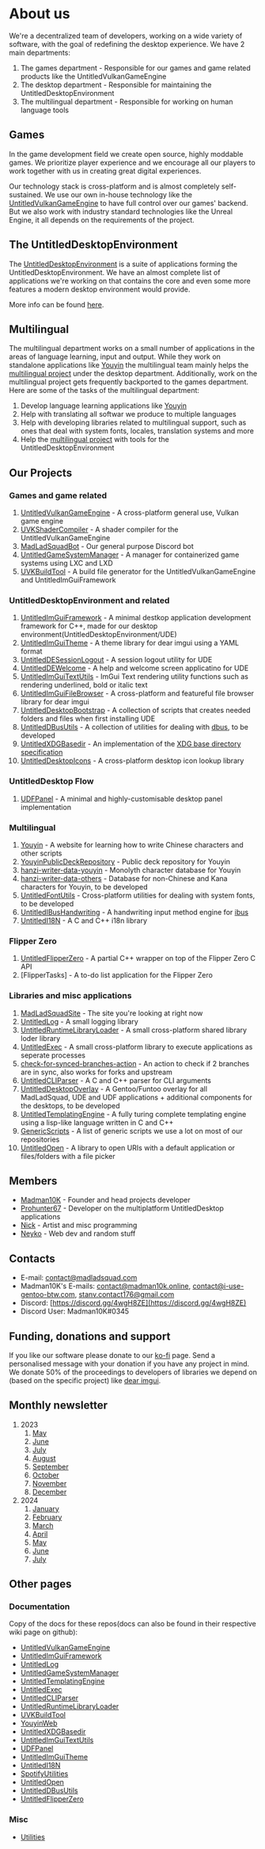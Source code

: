 # About us
We're a decentralized team of developers, working on a wide variety of software, with the goal of redefining the desktop 
experience. We have 2 main departments:

1. The games department - Responsible for our games and game related products like the UntitledVulkanGameEngine
1. The desktop department - Responsible for maintaining the UntitledDesktopEnvironment
1. The multilingual department - Responsible for working on human language tools

## Games
In the game development field we create open source, highly moddable games. We prioritize player experience and we encourage all 
our players to work together with us in creating great digital experiences.

Our technology stack is cross-platform and is almost completely self-sustained. We use our own in-house technology like the 
[UntitledVulkanGameEngine](https://github.com/MadLadSquad/UntitledVulkanGameEngine) to
have full control over our games' backend. But we also work with industry standard technologies like the Unreal Engine, it all 
depends on the requirements of the project.

## The UntitledDesktopEnvironment
The [UntitledDesktopEnvironment](https://madladsquad.com/desktop) is a suite of applications forming the 
UntitledDesktopEnvironment. We have an almost complete list of applications we're working on that contains the core and even some 
more features a modern desktop environment would provide.

More info can be found [here](https://madladsquad.com/desktop).

## Multilingual
The multilingual department works on a small number of applications in the areas of language learning, input and output. 
While they work on standalone applications like [Youyin](https://youyin.madladsquad.com/) the multilingual team mainly 
helps the [multilingual project](https://madladsquad.com/untitled-desktop/subprojects/i18n) under the desktop department.
Additionally, work on the multilingual project gets frequently backported to the games department. Here are some of the tasks of 
the multilingual department:

1. Develop language learning applications like [Youyin](https://youyin.madladsquad.com/)
1. Help with translating all softwar we produce to multiple languages
1. Help with developing libraries related to multilingual support, such as ones that deal with system fonts, locales, translation systems and more
1. Help the [multilingual project](https://madladsquad.com/untitled-desktop/subprojects/i18n) with tools for the UntitledDesktopEnvironment

## Our Projects
### Games and game related
1. [UntitledVulkanGameEngine](https://github.com/MadLadSquad/UntitledVulkanGameEngine) - A cross-platform general use, Vulkan game engine
1. [UVKShaderCompiler](https://github.com/MadLadSquad/UVKShaderCompiler) - A shader compiler for the UntitledVulkanGameEngine
1. [MadLadSquadBot](https://github.com/MadLadSquad/MadLadSquadBot) - Our general purpose Discord bot
1. [UntitledGameSystemManager](https://github.com/MadLadSquad/UntitledGameSystemManager) - A manager for containerized game systems using LXC and LXD
1. [UVKBuildTool](https://github.com/MadLadSquad/UVKBuildTool) - A build file generator for the UntitledVulkanGameEngine and UntitledImGuiFramework

### UntitledDesktopEnvironment and related
1. [UntitledImGuiFramework](https://github.com/MadLadSquad/UntitledImGuiFramework) - A minimal destkop application development framework for C++, 
made for our desktop environment(UntitledDesktopEnvironment/UDE)
1. [UntitledImGuiTheme](https://github.com/MadLadSquad/UntitledImGuiTheme) - A theme library for dear imgui using a YAML format
1. [UntitledDESessionLogout](https://github.com/MadLadSquad/UntitledDESessionLogout) - A session logout utility for UDE
1. [UntitledDEWelcome](https://github.com/MadLadSquad/UntitledDEWelcome) - A help and welcome screen applicatino for UDE
1. [UntitledImGuiTextUtils](https://github.com/MadLadSquad/UntitledImGuiTextUtils) - ImGui Text rendering utility functions such as rendering underlined, bold or italic text
1. [UntitledImGuiFileBrowser](https://github.com/MadLadSquad/UntitledImGuiFileBrowser) - A cross-platform and featureful file browser library for dear imgui
1. [UntitledDesktopBootstrap](https://github.com/MadLadSquad/UntitledDesktopBootstrap) - A collection of scripts that creates needed folders and files when first installing UDE
1. [UntitledDBusUtils](https://github.com/MadLadSquad/UntitledDBusUtils) - A collection of utilities for dealing with [dbus](https://en.wikipedia.org/wiki/D-Bus), to be developed
1. [UntitledXDGBasedir](https://github.com/MadLadSquad/UntitledXDGBasedir) - An implementation of the [XDG base directory specification](https://specifications.freedesktop.org/basedir-spec/basedir-spec-latest.html)
1. [UntitledDesktopIcons](https://github.com/MadLadSquad/UntitledDesktopIcons) - A cross-platform desktop icon lookup library

### UntitledDesktop Flow
1. [UDFPanel](https://github.com/MadLadSquad/UDFPanel) - A minimal and highly-customisable desktop panel implementation

### Multilingual
1. [Youyin](https://github.com/MadLadSquad/YouyinWeb) - A website for learning how to write Chinese characters and other scripts
1. [YouyinPublicDeckRepository](https://github.com/MadLadSquad/YouyinPublicDeckRepository) - Public deck repository for Youyin
1. [hanzi-writer-data-youyin](https://github.com/MadLadSquad/hanzi-writer-data-youyin) - Monolyth character database for Youyin
1. [hanzi-writer-data-others](https://github.com/MadLadSquad/hanzi-writer-data-others) - Database for non-Chinese and Kana characters for Youyin, to be developed
1. [UntitledFontUtils](https://github.com/MadLadSquad/UntitledFontUtils) - Cross-platform utilities for dealing with system fonts, to be developed
1. [UntitledIBusHandwriting](https://github.com/MadLadSquad/UntitledIBusHandwriting) - A handwriting input method engine for [ibus](https://en.wikipedia.org/wiki/Intelligent_Input_Bus)
1. [UntitledI18N](https://github.com/MadLadSquad/UntitledI18N) - A C and C++ i18n library

### Flipper Zero
1. [UntitledFlipperZero](https://github.com/MadLadSquad/UntitledFlipperZero) - A partial C++ wrapper on top of the Flipper Zero C API
1. [FlipperTasks] - A to-do list application for the Flipper Zero

### Libraries and misc applications
1. [MadLadSquadSite](https://github.com/MadLadSquad/MadLadSquadSite) - The site you're looking at right now
1. [UntitledLog](https://github.com/MadLadSquad/UntitledLog) - A small logging library
1. [UntitledRuntimeLibraryLoader](https://github.com/MadLadSquad/UntitledRuntimeLibraryLoader) - A small cross-platform shared library loder library
1. [UntitledExec](https://github.com/MadLadSquad/UntitledExec) - A small cross-platform library to execute applications as seperate processes
1. [check-for-synced-branches-action](https://github.com/MadLadSquad/check-for-synced-branches-action) - An action to check if 2
branches are in sync, also works for forks and upstream
1. [UntitledCLIParser](https://github.com/MadLadSquad/UntitledCLIParser) - A C and C++ parser for CLI arguments
1. [UntitledDesktopOverlay](https://github.com/MadLadSquad/UntitledDesktopOverlay) - A Gentoo/Funtoo overlay for all MadLadSquad, UDE and UDF applications + additional components for the desktops, to be developed
1. [UntitledTemplatingEngine](https://github.com/MadLadSquad/UntitledTemplatingEngine) - A fully turing complete templating engine using a lisp-like language written in C and C++
1. [GenericScripts](https://github.com/MadLadSquad/GenericScripts) - A list of generic scripts we use a lot on most of our repositories
1. [UntitledOpen](https://github.com/MadLadSquad/UntitledOpen) - A library to open URIs with a default application or files/folders with a file picker

## Members
- [Madman10K](https://github.com/Madman10K) - Founder and head projects developer
- [Prohunter67](https://github.com/ProHunter67BG) - Developer on the multiplatform UntitledDesktop applications
- [Nick](https://github.com/nick-1666) - Artist and misc programming
- [Neyko](https://github.com/Neyko641) - Web dev and random stuff

## Contacts
- E-mail: contact@madladsquad.com
- Madman10K's E-mails: contact@madman10k.online, contact@i-use-gentoo-btw.com, stanv.contact176@gmail.com
- Discord: [https://discord.gg/4wgH8ZE](https://discord.gg/4wgH8ZE)
- Discord User: Madman10K#0345

## Funding, donations and support
If you like our software please donate to our [ko-fi](https://ko-fi.com/madladsquad) page. Send a personalised message with 
your donation if you have any project in mind. We donate 50% of the proceedings to developers of libraries we depend on
(based on the specific project) like [dear imgui](https://github.com/ocornut/imgui).

## Monthly newsletter
1. 2023
    1. [May](https://madladsquad.com/monthly-newsletter/2023/May)
    1. [June](https://madladsquad.com/monthly-newsletter/2023/June)
    1. [July](https://madladsquad.com/monthly-newsletter/2023/July)
    1. [August](https://madladsquad.com/monthly-newsletter/2023/August)
    1. [September](https://madladsquad.com/monthly-newsletter/2023/September)
    1. [October](https://madladsquad.com/monthly-newsletter/2023/October)
    1. [November](https://madladsquad.com/monthly-newsletter/2023/November)
    1. [December](https://madladsquad.com/monthly-newsletter/2023/December)
1. 2024
    1. [January](https://madladsquad.com/monthly-newsletter/2024/January)
    1. [February](https://madladsquad.com/monthly-newsletter/2024/February)
    1. [March](https://madladsquad.com/monthly-newsletter/2024/March)
    1. [April](https://madladsquad.com/monthly-newsletter/2024/April)
    1. [May](https://madladsquad.com/monthly-newsletter/2024/May)
    1. [June](https://madladsquad.com/monthly-newsletter/2024/June)
    1. [July](https://madladsquad.com/monthly-newsletter/2024/July)

## Other pages
### Documentation
Copy of the docs for these repos(docs can also be found in their respective wiki page on github):

- [UntitledVulkanGameEngine](https://madladsquad.com/docs/UntitledVulkanGameEngine/Home)
- [UntitledImGuiFramework](https://madladsquad.com/docs/UntitledImGuiFramework/Home)
- [UntitledLog](https://madladsquad.com/docs/UntitledLog/Home)
- [UntitledGameSystemManager](https://madladsquad.com/docs/UntitledGameSystemManager/Home)
- [UntitledTemplatingEngine](https://madladsquad.com/docs/UntitledTemplatingEngine/Home)
- [UntitledExec](https://madladsquad.com/docs/UntitledExec/Home)
- [UntitledCLIParser](https://madladsquad.com/docs/UntitledCLIParser/Home)
- [UntitledRuntimeLibraryLoader](https://madladsquad.com/docs/UntitledRuntimeLibraryLoader/Home)
- [UVKBuildTool](https://madladsquad.com/docs/UVKBuildTool/Home)
- [YouyinWeb](https://madladsquad.com/docs/YouyinWeb/Home)
- [UntitledXDGBasedir](https://madladsquad.com/docs/UntitledXDGBasedir/Home)
- [UntitledImGuiTextUtils](https://madladsquad.com/docs/UntitledImGuiTextUtils/Home)
- [UDFPanel](https://madladsquad.com/docs/UDFPanel/Home)
- [UntitledImGuiTheme](https://madladsquad.com/docs/UntitledImGuiTheme/Home)
- [UntitledI18N](https://madladsquad.com/docs/UntitledI18N/Home)
- [SpotifyUtilities](https://madladsquad.com/docs/SpotifyUtilities/Home)
- [UntitledOpen](https://madladsquad.com/docs/UntitledOpen/Home)
- [UntitledDBusUtils](https://madladsquad.com/docs/UntitledDBusUtils/Home)
- [UntitledFlipperZero](https://madladsquad.com/docs/UntitledFlipperZero/Home)

### Misc
- [Utilities](https://madladsquad.com/utilities)

